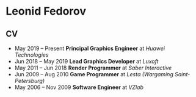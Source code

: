 # Leonid Fedorov

## CV

- May 2019 – Present **Principal Graphics Engineer** at _Huawei Technologies_
- Jun 2018 – May 2019 **Lead Graphics Developer** at _Luxoft_
- May 2011 – Jun 2018 **Render Programmer** at _Saber Interactive_
- Jun 2009 – Aug 2010 **Game Programmer** at _Lesta (Wargaming Saint-Petersburg)_
- May 2006 – Nov 2009 **Software Engineer** at _VZlab_

